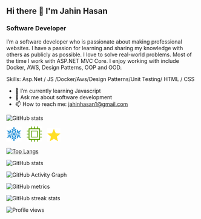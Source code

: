 
## Hi there 👋 I'm Jahin Hasan

### Software Developer

I’m a software developer who is passionate about making professional websites. I have a passion for learning and sharing my knowledge with others as publicly as possible. I love to solve real-world problems. Most of the time I work with ASP.NET MVC Core. I enjoy working with include Docker, AWS, Design Patterns, OOP and OOD.

Skills: Asp.Net / JS /Docker/Aws/Design Patterns/Unit Testing/ HTML / CSS

- 🌱 I’m currently learning Javascript  
- 💬 Ask me about software development 
- 📫 How to reach me: jahinhasan1@gmail.com 


![GitHub stats](https://github-readme-stats.vercel.app/api?username=jahin44&show_icons=true)  

<a href='https://archiveprogram.github.com/'><img src='https://raw.githubusercontent.com/acervenky/animated-github-badges/master/assets/acbadge.gif' width='40' height='40'></a> <a href='https://docs.github.com/en/developers'><img src='https://raw.githubusercontent.com/acervenky/animated-github-badges/master/assets/devbadge.gif' width='40' height='40'></a> <a href='https://stars.github.com/'><img src='https://raw.githubusercontent.com/acervenky/animated-github-badges/master/assets/starbadge.gif' width='35' height='35'></a> 

[![Top Langs](https://github-readme-stats.vercel.app/api/top-langs/?username=jahin44)](https://github.com/anuraghazra/github-readme-stats)

![GitHub stats](https://github-readme-stats.vercel.app/api?username=jahin44&show_icons=true)  

![GitHub Activity Graph](https://activity-graph.herokuapp.com/graph?username=jahin44)  

![GitHub metrics](https://metrics.lecoq.io/jahin44)  

![GitHub streak stats](https://github-readme-streak-stats.herokuapp.com/?user=jahin44)  

![Profile views](https://gpvc.arturio.dev/jahin44)  
